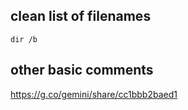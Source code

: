 ## clean list of filenames
```
dir /b
```
## other basic comments
https://g.co/gemini/share/cc1bbb2baed1

